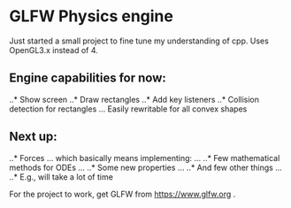 # GLFW Physics engine

Just started a small project to fine tune my understanding of cpp. 
Uses OpenGL3.x instead of 4.

## Engine capabilities for now:
  ..* Show screen
  ..* Draw rectangles
  ..* Add key listeners
  ..* Collision detection for rectangles
  ... Easily rewritable for all convex shapes
  
## Next up:
  ..* Forces
  ... which basically means implementing:
  ... ..* Few mathematical methods for ODEs
  ... ..* Some new properties
  ... ..* And few other things
  ... ..* E.g., will take a lot of time


For the project to work, get GLFW from https://www.glfw.org .
